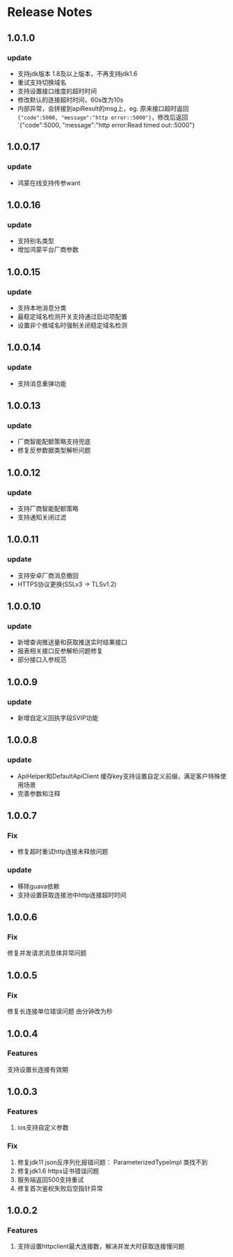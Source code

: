# Release Notes

## 1.0.1.0

### update

* 支持jdk版本 1.8及以上版本，不再支持jdk1.6
* 重试支持切换域名
* 支持设置接口维度的超时时间
* 修改默认的连接超时时间，60s改为10s
* 内部异常，会拼接到apiResult的msg上，eg. 原来接口超时返回`{"code":5000, "message":"http error::5000"}`，修改后返回`{"code":5000, "message":"http error:Read timed out::5000"}

## 1.0.0.17

### update

* 鸿蒙在线支持传参want

## 1.0.0.16

### update

* 支持别名类型
* 增加鸿蒙平台厂商参数

## 1.0.0.15

### update

* 支持本地消息分类
* 最稳定域名检测开关支持通过启动项配置
* 设置非个推域名时强制关闭稳定域名检测

## 1.0.0.14

### update

* 支持消息重弹功能

## 1.0.0.13

### update

* 厂商智能配额策略支持兜底
* 修复反参数据类型解析问题

## 1.0.0.12

### update

* 支持厂商智能配额策略
* 支持通知关闭过滤

## 1.0.0.11

### update

* 支持安卓厂商消息撤回
* HTTPS协议更换(SSLv3 -> TLSv1.2)

## 1.0.0.10

### update

* 新增查询推送量和获取推送实时结果接口
* 报表相关接口反参解析问题修复
* 部分接口入参规范

## 1.0.0.9

### update

* 新增自定义回执字段SVIP功能

## 1.0.0.8

### update

* ApiHelper和DefaultApiClient 缓存key支持设置自定义前缀，满足客户特殊使用场景
* 完善参数和注释

## 1.0.0.7

### Fix

* 修复超时重试http连接未释放问题

### update

* 移除guava依赖
* 支持设置获取连接池中http连接超时时间

## 1.0.0.6

### Fix

修复并发请求消息体异常问题

## 1.0.0.5

### Fix

修复长连接单位错误问题 由分钟改为秒

## 1.0.0.4

### Features

支持设置长连接有效期

## 1.0.0.3

### Features

1. ios支持自定义参数

### Fix

1. 修复jdk11 json反序列化报错问题： ParameterizedTypeImpl 类找不到
2. 修复jdk1.6 https证书错误问题
3. 服务端返回500支持重试
4. 修复首次鉴权失败后空指针异常

## 1.0.0.2

### Features

1. 支持设置httpclient最大连接数，解决并发大时获取连接慢问题
